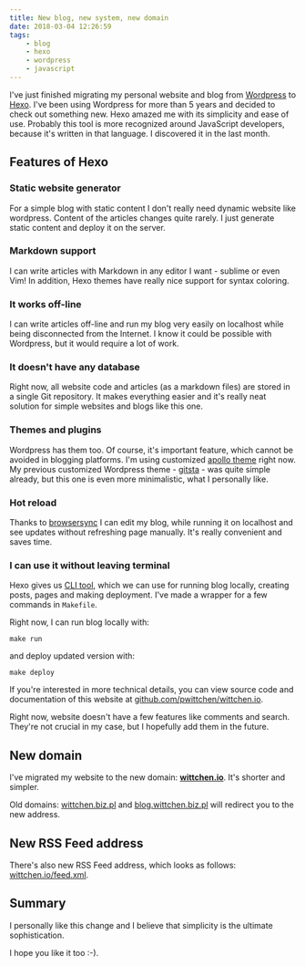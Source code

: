 ```yaml
---
title: New blog, new system, new domain
date: 2018-03-04 12:26:59
tags:
	- blog
	- hexo
	- wordpress
	- javascript
---
```


I've just finished migrating my personal website and blog from [Wordpress](https://wordpress.com) to [Hexo](https://hexo.io/). I've been using Wordpress for more than 5 years and decided to check out something new. Hexo amazed me with its simplicity and ease of use. Probably this tool is more recognized around JavaScript developers, because it's written in that language. I discovered it in the last month.

Features of Hexo
----------------

### Static website generator

For a simple blog with static content I don't really need dynamic website like wordpress. Content of the articles changes quite rarely. I just generate static content and deploy it on the server.

### Markdown support

I can write articles with Markdown in any editor I want - sublime or even Vim! In addition, Hexo themes have really nice support for syntax coloring.

### It works off-line

I can write articles off-line and run my blog very easily on localhost while being disconnected from the Internet. I know it could be possible with Wordpress, but it would require a lot of work.

### It doesn't have any database

Right now, all website code and articles (as a markdown files) are stored in a single Git repository. It makes everything easier and it's really neat solution for simple websites and blogs like this one.

### Themes and plugins

Wordpress has them too. Of course, it's important feature, which cannot be avoided in blogging platforms. I'm using customized [apollo theme](https://github.com/pinggod/hexo-theme-apollo) right now. My previous customized Wordpress theme - [gitsta](https://github.com/nehalist/gitsta) -  was quite simple already, but this one is even more minimalistic, what I personally like.

### Hot reload

Thanks to [browsersync](https://browsersync.io/) I can edit my blog, while running it on localhost and see updates without refreshing page manually. It's really convenient and saves time.

### I can use it without leaving terminal

Hexo gives us [CLI tool](https://github.com/hexojs/hexo-cli), which we can use for running blog locally, creating posts, pages and making deployment. I've made a wrapper for a few commands in `Makefile`.

Right now, I can run blog locally with:

```
make run
```

and deploy updated version with:

```
make deploy
```

If you're interested in more technical details, you can view source code and documentation of this website at [github.com/pwittchen/wittchen.io](https://github.com/pwittchen/wittchen.io).

Right now, website doesn't have a few features like comments and search. They're not crucial in my case, but I hopefully add them in the future.

New domain
----------

I've migrated my website to the new domain: [**wittchen.io**](http://wittchen.io).
It's shorter and simpler.

Old domains: [wittchen.biz.pl](http://wittchen.biz.pl) and [blog.wittchen.biz.pl](http://blog.wittchen.biz.pl) will redirect you to the new address.

New RSS Feed address
--------------------

There's also new RSS Feed address, which looks as follows: [wittchen.io/feed.xml](http://wittchen.io/feed.xml).

Summary
-------

I personally like this change and I believe that simplicity is the ultimate sophistication. 

I hope you like it too :-).
